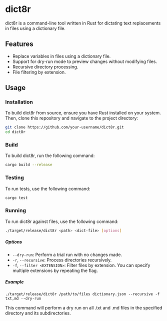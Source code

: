 # dict8r

dict8r is a command-line tool written in Rust for dictating text replacements in files using a dictionary file.

## Features
- Replace variables in files using a dictionary file.
- Support for dry-run mode to preview changes without modifying files.
- Recursive directory processing.
- File filtering by extension.

## Usage

### Installation

To build dict8r from source, ensure you have Rust installed on your system. Then, clone this repository and navigate to the project directory:

```bash
git clone https://github.com/your-username/dict8r.git
cd dict8r
```

### Build

To build dict8r, run the following command:

```bash
cargo build --release
```

### Testing

To run tests, use the following command:

```bash
cargo test
```

### Running

To run dict8r against files, use the following command:

```bash
./target/release/dict8r <path> <dict-file> [options]
```

##### Options

- `--dry-run`: Perform a trial run with no changes made.
- `-r`, `--recursive`: Process directories recursively.
- `-f`, `--filter <EXTENSION>`: Filter files by extension. You can specify multiple extensions by repeating the flag.

##### Example

```
./target/release/dict8r /path/to/files dictionary.json --recursive -f txt,md --dry-run
```

This command will perform a dry run on all .txt and .md files in the specified directory and its subdirectories.